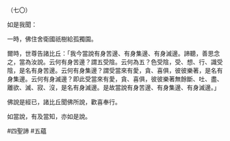 （七〇）

如是我聞：

一時，佛住舍衛國祇樹給孤獨園。

爾時，世尊告諸比丘：「我今當說有身苦邊、有身集邊、有身滅邊。諦聽，善思念之，當為汝說。云何有身苦邊？謂五受陰。云何為五？色受陰，受、想、行、識受陰，是名有身苦邊。云何有身集邊？謂受當來有愛，貪、喜俱，彼彼樂著，是名有身集邊。云何有身滅邊？即此受當來有愛，貪、喜俱，彼彼樂著無餘斷、吐、盡、離欲、滅、寂、沒，是名有身滅邊。是故當說有身苦邊、有身集邊、有身滅邊。」

佛說是經已，諸比丘聞佛所說，歡喜奉行。

如當說，有及當知，亦如是說。



#四聖諦
#五蘊
